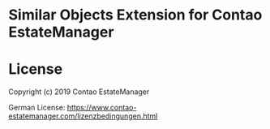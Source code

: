 # Similar Objects Extension for Contao EstateManager

# License
Copyright (c) 2019 Contao EstateManager

German License: https://www.contao-estatemanager.com/lizenzbedingungen.html
